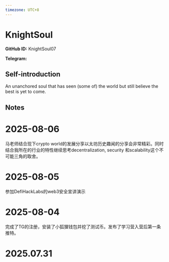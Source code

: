 ```yaml
---
timezone: UTC+8
---
```


# KnightSoul

**GitHub ID:** KnightSoul07

**Telegram:**

## Self-introduction

An unanchored soul that has seen (some of) the world but still believe the best is yet to come.

## Notes

<!-- Content_START -->
# 2025-08-06

马老师结合现下crypto world的发展分享以太坊历史趣闻的分享会非常精彩。同时结合我所在的行业的特性继续思考decentralization, security 和scalability这个不可能三角的取舍。

# 2025-08-05

参加DefiHackLabs的web3安全宣讲演示

# 2025-08-04

完成了TG的注册，安装了小狐狸钱包并挖了测试币。发布了学习营入营后第一条推特。


# 2025.07.31


<!-- Content_END -->
